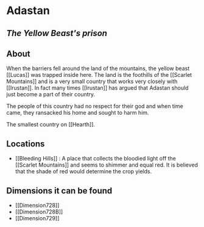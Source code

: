 # Adastan
## *The Yellow Beast's prison*
## About
When the barriers fell around the land of the mountains, the yellow beast [[Lucas]] was trapped inside here. The land is the foothills of the [[Scarlet Mountains]] and is a very small country that works very closely with [[Irustan]]. In fact many times [[Irustan]] has argued that Adastan should just become a part of their country. 

The people of this country had no respect for their god and when time came, they ransacked his home and sought to harm him.

The smallest country on [[Hearth]].

## Locations
- [[Bleeding Hills]] : A place that collects the bloodied light off the [[Scarlet Mountains]] and seems to shimmer and equal red. It is believed that the shade of red would determine the crop yields.

## Dimensions it can be found
- [[Dimension728]]
-  [[Dimension728B]]
- [[Dimension729]]